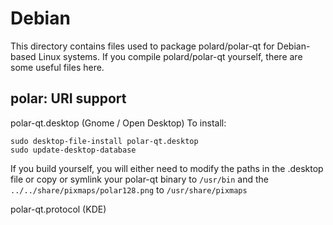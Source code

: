 
Debian
====================
This directory contains files used to package polard/polar-qt
for Debian-based Linux systems. If you compile polard/polar-qt yourself, there are some useful files here.

## polar: URI support ##


polar-qt.desktop  (Gnome / Open Desktop)
To install:

	sudo desktop-file-install polar-qt.desktop
	sudo update-desktop-database

If you build yourself, you will either need to modify the paths in
the .desktop file or copy or symlink your polar-qt binary to `/usr/bin`
and the `../../share/pixmaps/polar128.png` to `/usr/share/pixmaps`

polar-qt.protocol (KDE)

